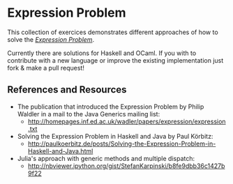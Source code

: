 # Expression Problem

This collection of exercices demonstrates different approaches of how to solve the [_Expression Problem_](http://homepages.inf.ed.ac.uk/wadler/papers/expression/expression.txt).

Currently there are solutions for Haskell and OCaml. If you with to contribute with a new language or improve the existing implementation just fork & make a pull request!


## References and Resources

- The publication that introduced the Expression Problem by Philip Waldler in a mail to the Java Generics mailing list:
  - <http://homepages.inf.ed.ac.uk/wadler/papers/expression/expression.txt>
- Solving the Expression Problem in Haskell and Java by Paul Körbitz:
  - <http://paulkoerbitz.de/posts/Solving-the-Expression-Problem-in-Haskell-and-Java.html>
- Julia's approach with generic methods and multiple dispatch:
  - <http://nbviewer.ipython.org/gist/StefanKarpinski/b8fe9dbb36c1427b9f22>
